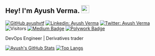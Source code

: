 ## Hey! I'm Ayush Verma. <img src="https://media.giphy.com/media/hvRJCLFzcasrR4ia7z/giphy.gif" width="25px">

[![GitHub ayushvtf](https://img.shields.io/github/followers/ayushvtf?label=follow&style=social)](https://github.com/ayushvtf)
[![Linkedin: Ayush Verma](https://img.shields.io/badge/-Ayush%20Verma-blue?style=flat-square&logo=Linkedin&logoColor=white&link=https://www.linkedin.com/in/ayushvtf/)](https://www.linkedin.com/in/ayushvtf/)
[![Twitter: Ayush Verma](https://img.shields.io/twitter/follow/ayushvtf?style=social)](https://twitter.com/ayushvtf)
![Visitors](https://visitor-badge.glitch.me/badge?page_id=ayushvtf&left_color=gray&right_color=blue)
[![Medium Badge](https://img.shields.io/badge/-@Ayush%20Verma-black?style=flat-square&labelColor=000000&logo=Medium&link=https://medium.com/@Ayush-verma)](https://medium.com/@Ayush-verma)
[![Polywork Badge](https://img.shields.io/badge/-Ayushverma-orange?style=flat-square&logo=polywork&logoColor=black&link=http://polywork.com/Ayushverma)](http://polywork.com/Ayushverma)
  
DevOps Engineer | Derivatives trader

[![Ayush's GitHub Stats](https://github-readme-stats.vercel.app/api?username=ayushvtf&hide=issues&count_private=true&show_icons=true&theme=calm)](https://github.com/ayushvtf/github-readme-stats)
[![Top Langs](https://github-readme-stats.vercel.app/api/top-langs/?username=ayushvtf&layout=compact&theme=calm)](https://github.com/ayushvtf/github-readme-stats)




<!--
**ayushvtf/ayushvtf** is a ✨ _special_ ✨ repository because its `README.md` (this file) appears on your GitHub profile.

Here are some ideas to get you started:

- 🔭 I’m currently working on ...
- 🌱 I’m currently learning ...
- 👯 I’m looking to collaborate on ...
- 🤔 I’m looking for help with ...
- 💬 Ask me about ...
- 📫 How to reach me: ...
- 😄 Pronouns: ...
- ⚡ Fun fact: ...
-->
